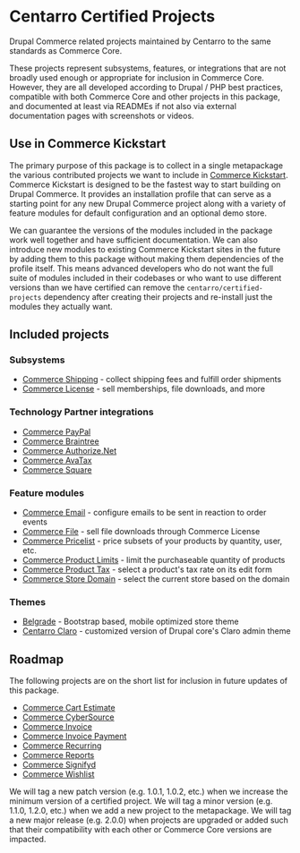 # Centarro Certified Projects
Drupal Commerce related projects maintained by Centarro to the same standards as Commerce Core.

These projects represent subsystems, features, or integrations that are not broadly used enough or appropriate for inclusion in Commerce Core. However, they are all developed according to Drupal / PHP best practices, compatible with both Commerce Core and other projects in this package, and documented at least via READMEs if not also via external documentation pages with screenshots or videos.

## Use in Commerce Kickstart

The primary purpose of this package is to collect in a single metapackage the various contributed projects we want to include in [Commerce Kickstart](https://www.drupal.org/project/commerce_kickstart). Commerce Kickstart is designed to be the fastest way to start building on Drupal Commerce. It provides an installation profile that can serve as a starting point for any new Drupal Commerce project along with a variety of feature modules for default configuration and an optional demo store.

We can guarantee the versions of the modules included in the package work well together and have sufficient documentation. We can also introduce new modules to existing Commerce Kickstart sites in the future by adding them to this package without making them dependencies of the profile itself. This means advanced developers who do not want the full suite of modules included in their codebases or who want to use different versions than we have certified can remove the `centarro/certified-projects` dependency after creating their projects and re-install just the modules they actually want.

## Included projects

### Subsystems

* [Commerce Shipping](https://www.drupal.org/project/commerce_shipping) - collect shipping fees and fulfill order shipments
* [Commerce License](https://www.drupal.org/project/commerce_license) - sell memberships, file downloads, and more

### Technology Partner integrations

* [Commerce PayPal](https://www.drupal.org/project/commerce_paypal)
* [Commerce Braintree](https://www.drupal.org/project/commerce_braintree)
* [Commerce Authorize.Net](https://www.drupal.org/project/commerce_authnet)
* [Commerce AvaTax](https://www.drupal.org/project/commerce_avatax)
* [Commerce Square](https://www.drupal.org/project/commerce_square)

### Feature modules

* [Commerce Email](https://www.drupal.org/project/commerce_email) - configure emails to be sent in reaction to order events
* [Commerce File](https://www.drupal.org/project/commerce_file) - sell file downloads through Commerce License
* [Commerce Pricelist](https://www.drupal.org/project/commerce_pricelist) - price subsets of your products by quantity, user, etc.
* [Commerce Product Limits](https://www.drupal.org/project/commerce_product_limits) - limit the purchaseable quantity of products
* [Commerce Product Tax](https://www.drupal.org/project/commerce_product_tax) - select a product's tax rate on its edit form
* [Commerce Store Domain](https://www.drupal.org/project/commerce_store_domain) - select the current store based on the domain

### Themes

* [Belgrade](https://www.drupal.org/project/belgrade) - Bootstrap based, mobile optimized store theme
* [Centarro Claro](https://github.com/centarro/centarro_claro) - customized version of Drupal core's Claro admin theme

## Roadmap

The following projects are on the short list for inclusion in future updates of this package.

* [Commerce Cart Estimate](https://www.drupal.org/project/commerce_cart_estimate)
* [Commerce CyberSource](https://www.drupal.org/project/commerce_cybersource)
* [Commerce Invoice](https://www.drupal.org/project/commerce_invoice)
* [Commerce Invoice Payment](https://www.drupal.org/project/commerce_invoice_payment)
* [Commerce Recurring](https://www.drupal.org/project/commerce_recurring)
* [Commerce Reports](https://www.drupal.org/project/commerce_reports)
* [Commerce Signifyd](https://www.drupal.org/project/commerce_signifyd)
* [Commerce Wishlist](https://www.drupal.org/project/commerce_wishlist)

We will tag a new patch version (e.g. 1.0.1, 1.0.2, etc.) when we increase the minimum version of a certified project. We will tag a minor version (e.g. 1.1.0, 1.2.0, etc.) when we add a new project to the metapackage. We will tag a new major release (e.g. 2.0.0) when projects are upgraded or added such that their compatibility with each other or Commerce Core versions are impacted.
